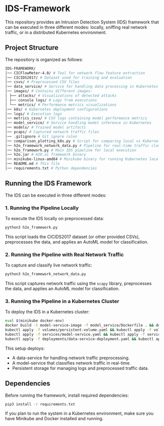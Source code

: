 # IDS-Framework

This repository provides an Intrusion Detection System (IDS) framework that can be executed in three different modes: locally, sniffing real network traffic, or in a distributed Kubernetes environment.

## Project Structure

The repository is organized as follows:

```bash
IDS-FRAMEWORK/ 
│── CICFlowMeter-4.0/ # Tool for network flow feature extraction 
│── CICIDS2017/ # Dataset used for training and evaluation 
│── csvs/ # Preprocessed CSV files 
│── data_service/ # Service for handling data processing in Kubernetes 
│── images/ # Contains different images: 
│ ├── attacks/ # Visualizations of detected attacks 
│ ├── console logs/ # Logs from executions 
│ └── metrics/ # Performance metrics visualizations 
│── k8s/ # Kubernetes deployment configurations 
│── logs/ # Execution logs 
│── metrics_csvs/ # CSV logs containing model performance metrics 
│── model_service/ # Service handling model inference in Kubernetes 
│── models/ # Trained model artifacts 
│── pcaps/ # Captured network traffic files 
│── .gitignore # Git ignore rules 
│── comparison_plotting_k8s.py # Script for comparing local vs Kubernetes performance 
│── h2o_framework_network_data.py # Pipeline for real-time traffic classification 
│── h2o_framework.py # Main IDS pipeline for local execution 
│── h2o.jar # H2O.ai framework binary 
│── minikube-linux-amd64 # Minikube binary for running Kubernetes locally 
│── README.md # This file 
│── requirements.txt # Python dependencies
```

## Running the IDS Framework

The IDS can be executed in three different modes:

### 1. Running the Pipeline Locally
To execute the IDS locally on preprocessed data:
```bash
python3 h2o_framework.py
```
This script loads the CICIDS2017 dataset (or other provided CSVs), preprocesses the data, and applies an AutoML model for classification.

### 2. Running the Pipeline with Real Network Traffic
To capture and classify live network traffic:
```bash
python3 h2o_framework_network_data.py
```
This script captures network traffic using the `scapy` library, preprocesses the data, and applies an AutoML model for classification.

### 3. Running the Pipeline in a Kubernetes Cluster
To deploy the IDS in a Kubernetes cluster:
```bash
eval $(minikube docker-env)
docker build -t model-service-image -f model_service/Dockerfile . && docker build -t data-service-image -f data_service/Dockerfile .
kubectl apply -f volumes/persistent-volume.yaml && kubectl apply -f volumes/persistent-volume-claim.yaml
kubectl apply -f services/model-service.yaml && kubectl apply -f services/data-service.yaml
kubectl apply -f deployments/data-service-deployment.yaml && kubectl apply -f deployments/model-service-deployment.yaml
```
This setup deploys:

- A data-service for handling network traffic preprocessing.
- A model-service that classifies network traffic in real-time.
- Persistent storage for managing logs and preprocessed traffic data.

## Dependencies
Before running the framework, install required dependencies:
```bash
pip3 install -r requirements.txt
```
If you plan to run the system in a Kubernetes environment, make sure you have Minikube and Docker installed and running.



